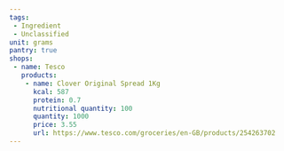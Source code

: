 ```yaml
---
tags:
 - Ingredient
 - Unclassified
unit: grams
pantry: true
shops:
 - name: Tesco
   products:
    - name: Clover Original Spread 1Kg
      kcal: 587
      protein: 0.7
      nutritional quantity: 100
      quantity: 1000
      price: 3.55
      url: https://www.tesco.com/groceries/en-GB/products/254263702
---
```

